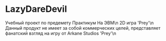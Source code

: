 # LazyDareDevil
Учебный проект по предемету Практикум На ЭВМ\n
2D игра 'Prey'\n
Данный продукт не имеет за собой коммерческих целей, представляет фанатский взгляд на игру от Arkane Studios 'Prey'\n
